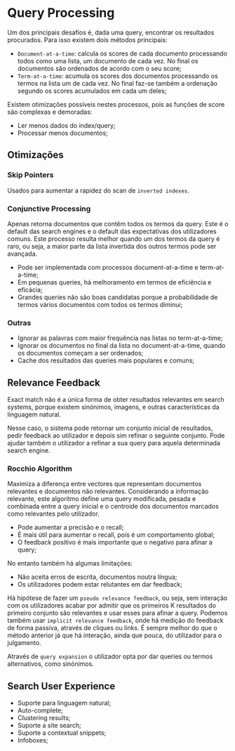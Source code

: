 # Query Processing

Um dos principais desafios é, dada uma query, encontrar os resultados procurados. Para isso existem dois métodos principais:

- `Document-at-a-time`: calcula os scores de cada documento processando todos como uma lista, um documento de cada vez. No final os documentos são ordenados de acordo com o seu score;
- `Term-at-a-time`: acumula os scores dos documentos processando os termos na lista um de cada vez. No final faz-se também a ordenação segundo os scores acumulados em cada um deles;

Existem otimizações possíveis nestes processos, pois as funções de score são complexas e demoradas:

- Ler menos dados do index/query;
- Processar menos documentos;

## Otimizações

### Skip Pointers

Usados para aumentar a rapidez do scan de `inverted indexes`.

### Conjunctive Processing

Apenas retorna documentos que contêm todos os termos da query. Este é o default das search engines e o default das expectativas dos utilizadores comuns. Este processo resulta melhor quando um dos termos da query é raro, ou seja, a maior parte da lista invertida dos outros termos pode ser avançada.

- Pode ser implementada com processos document-at-a-time e term-at-a-time;
- Em pequenas queries, há melhoramento em termos de eficiência e eficácia;
- Grandes queries não são boas candidatas porque a probabilidade de termos vários documentos com todos os termos diminui;

### Outras

- Ignorar as palavras com maior frequência nas listas no term-at-a-time;
- Ignorar os documentos no final da lista no document-at-a-time, quando os documentos começam a ser ordenados;
- Cache dos resultados das queries mais populares e comuns;

## Relevance Feedback

Exact match não é a única forma de obter resultados relevantes em search systems, porque existem sinónimos, imagens, e outras características da linguagem natural.

Nesse caso, o sistema pode retornar um conjunto inicial de resultados, pedir feedback ao utilizador e depois sim refinar o seguinte conjunto. Pode ajudar também o utilizador a refinar a sua query para aquela determinada search engine.

### Rocchio Algorithm

Maximiza a diferença entre vectores que representam documentos relevantes e documentos não relevantes. Considerando a informação relevante, este algoritmo define uma query modificada, pesada e combinada entre a query inicial e o centroide dos documentos marcados como relevantes pelo utilizador.

- Pode aumentar a precisão e o recall;
- É mais útil para aumentar o recall, pois é um comportamento global;
- O feedback positivo é mais importante que o negativo para afinar a query;

No entanto também há algumas limitações:

- Não aceita erros de escrita, documentos noutra língua;
- Os utilizadores podem estar relutantes em dar feedback;

Há hipótese de fazer um `pseudo relevance feedback`, ou seja, sem interação com os utilizadores acabar por admitir que os primeiros K resultados do primeiro conjunto são relevantes e usar esses para afinar a query. Podemos também usar `implicit relevance feedback`, onde há medição do feedback de forma passiva, através de cliques ou links. É sempre melhor do que o método anterior já que há interação, ainda que pouca, do utilizador para o julgamento.

Através de `query expansion` o utilizador opta por dar queries ou termos alternativos, como sinónimos.

## Search User Experience

- Suporte para linguagem natural;
- Auto-complete;
- Clustering results;
- Suporte a site search;
- Suporte a contextual snippets;
- Infoboxes;